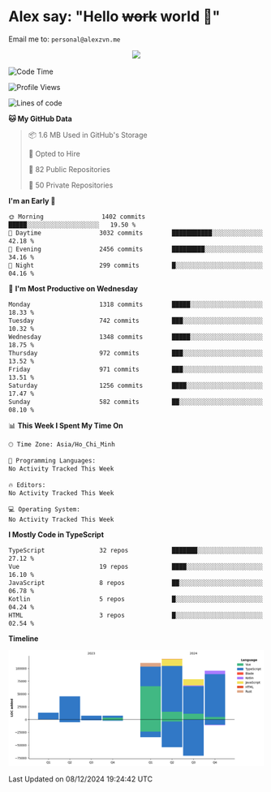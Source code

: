 # Alex say: "Hello ~~work~~ world 🐾"
Email me to: `personal@alexzvn.me`


<p align=center>
  <a href="https://skillicons.dev">
    <img src="https://skillicons.dev/icons?i=ts,js,php,nodejs,bun,vue,nuxt,react,svelte,tauri,laravel,rust,mongodb,docker,electron,redis,rabbitmq,tailwind,git,cloudflare,elysia,mysql,nginx,rollupjs,sentry,ubuntu,yarn,html,css,vite" />
  </a>
</p>

<!--START_SECTION:waka-->
![Code Time](http://img.shields.io/badge/Code%20Time-1%2C066%20hrs%2055%20mins-blue)

![Profile Views](http://img.shields.io/badge/Profile%20Views-0-blue)

![Lines of code](https://img.shields.io/badge/From%20Hello%20World%20I%27ve%20Written-474.8%20thousand%20lines%20of%20code-blue)

**🐱 My GitHub Data** 

> 📦 1.6 MB Used in GitHub's Storage 
 > 
> 💼 Opted to Hire
 > 
> 📜 82 Public Repositories 
 > 
> 🔑 50 Private Repositories 
 > 
**I'm an Early 🐤** 

```text
🌞 Morning                1402 commits        █████░░░░░░░░░░░░░░░░░░░░   19.50 % 
🌆 Daytime                3032 commits        ███████████░░░░░░░░░░░░░░   42.18 % 
🌃 Evening                2456 commits        █████████░░░░░░░░░░░░░░░░   34.16 % 
🌙 Night                  299 commits         █░░░░░░░░░░░░░░░░░░░░░░░░   04.16 % 
```
📅 **I'm Most Productive on Wednesday** 

```text
Monday                   1318 commits        █████░░░░░░░░░░░░░░░░░░░░   18.33 % 
Tuesday                  742 commits         ███░░░░░░░░░░░░░░░░░░░░░░   10.32 % 
Wednesday                1348 commits        █████░░░░░░░░░░░░░░░░░░░░   18.75 % 
Thursday                 972 commits         ███░░░░░░░░░░░░░░░░░░░░░░   13.52 % 
Friday                   971 commits         ███░░░░░░░░░░░░░░░░░░░░░░   13.51 % 
Saturday                 1256 commits        ████░░░░░░░░░░░░░░░░░░░░░   17.47 % 
Sunday                   582 commits         ██░░░░░░░░░░░░░░░░░░░░░░░   08.10 % 
```


📊 **This Week I Spent My Time On** 

```text
🕑︎ Time Zone: Asia/Ho_Chi_Minh

💬 Programming Languages: 
No Activity Tracked This Week

🔥 Editors: 
No Activity Tracked This Week

💻 Operating System: 
No Activity Tracked This Week
```

**I Mostly Code in TypeScript** 

```text
TypeScript               32 repos            ███████░░░░░░░░░░░░░░░░░░   27.12 % 
Vue                      19 repos            ████░░░░░░░░░░░░░░░░░░░░░   16.10 % 
JavaScript               8 repos             ██░░░░░░░░░░░░░░░░░░░░░░░   06.78 % 
Kotlin                   5 repos             █░░░░░░░░░░░░░░░░░░░░░░░░   04.24 % 
HTML                     3 repos             █░░░░░░░░░░░░░░░░░░░░░░░░   02.54 % 
```



**Timeline**

![Lines of Code chart](https://raw.githubusercontent.com/alexzvn/alexzvn/main/assets/bar_graph.png)


 Last Updated on 08/12/2024 19:24:42 UTC
<!--END_SECTION:waka-->
